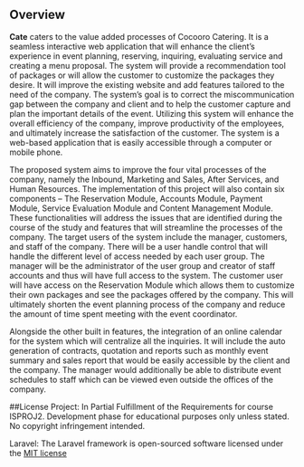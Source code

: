 ## Overview

**Cate** caters to the value added processes of Cocooro Catering. It is a seamless interactive web application that will enhance the client’s experience in event planning, reserving, inquiring, evaluating service and creating a menu proposal. The system will provide a recommendation tool of packages or will allow the customer to customize the packages they desire. It will improve the existing website and add features tailored to the need of the company.
The system’s goal is to correct the miscommunication gap between the company and client and to help the customer capture and plan the important details of the event. Utilizing this system will enhance the overall efficiency of the company, improve productivity of the employees, and ultimately increase the satisfaction of the customer. The system is a web-based application that is easily accessible through a computer or mobile phone.

The proposed system aims to improve the four vital processes of the company, namely the Inbound, Marketing and Sales, After Services, and Human Resources. The implementation of this project will also contain six components – The Reservation Module, Accounts Module, Payment Module, Service Evaluation Module and Content Management Module. These functionalities will address the issues that are identified during the course of the study and features that will streamline the processes of the company.
The target users of the system include the manager, customers, and staff of the company. There will be a user handle control that will handle the different level of access needed by each user group. The manager will be the administrator of the user group and creator of staff accounts and thus will have full access to the system. The customer user will have access on the Reservation Module which allows them to customize their own packages and see the packages offered by the company. This will ultimately shorten the event planning process of the company and reduce the amount of time spent meeting with the event coordinator.

Alongside the other built in features, the integration of an online calendar for the system which will centralize all the inquiries. It will include the auto generation of contracts, quotation and reports such as monthly event summary and sales report that would be easily accessible by the client and the company.
The manager would additionally be able to distribute event schedules to staff which can be viewed even outside the offices of the company.

##License
Project: In Partial Fulfillment of the Requirements for course ISPROJ2. Development phase for educational purposes only unless stated. No copyright infringement intended.

Laravel: The Laravel framework is open-sourced software licensed under the [MIT license](http://opensource.org/licenses/MIT)
